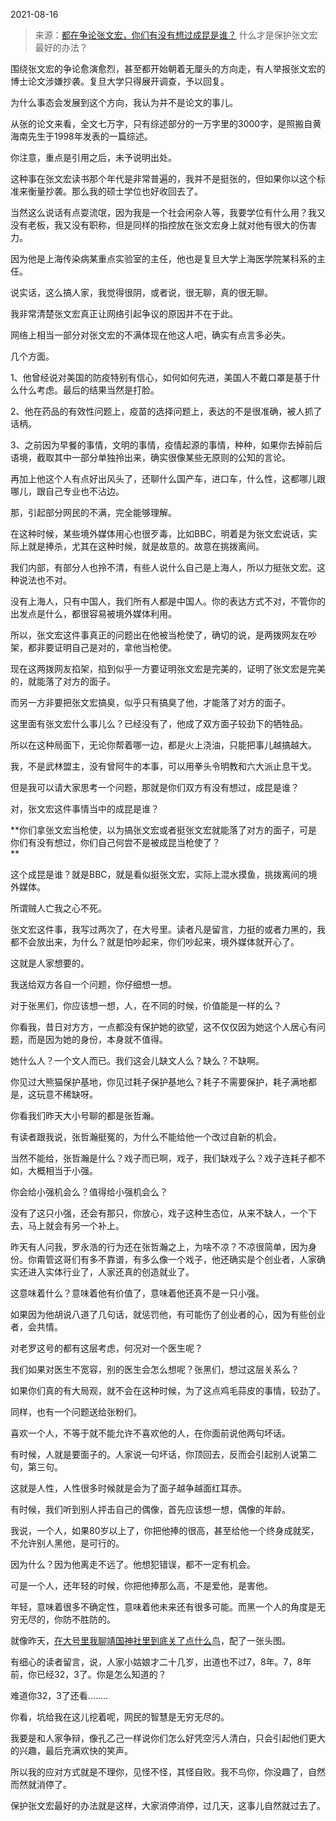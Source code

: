 2021-08-16

> 来源：[都在争论张文宏，你们有没有想过成昆是谁？](http://mp.weixin.qq.com/s?__biz=MzU3NDc5Nzc0NQ==&mid=2247506037&idx=1&sn=75a0657996196832f0d82c5ea56d4258&chksm=fd2e7aabca59f3bdee5c5a14e43ef91a25c680b2c5d44d33e736d85a84a642a3202bec885516&scene=27#wechat_redirect)
> 什么才是保护张文宏最好的办法？

围绕张文宏的争论愈演愈烈，甚至都开始朝着无厘头的方向走，有人举报张文宏的博士论文涉嫌抄袭。复旦大学只得展开调查，予以回复。

  

为什么事态会发展到这个方向，我认为并不是论文的事儿。  

  

从张的论文来看，全文七万字，只有综述部分的一万字里的3000字，是照搬自黄海南先生于1998年发表的一篇综述。

  

你注意，重点是引用之后，未予说明出处。  

  

这种事在张文宏读书那个年代是非常普遍的，我并不是挺张的，但如果你以这个标准来衡量抄袭。那么我的硕士学位也好收回去了。

  

当然这么说话有点耍流氓，因为我是一个社会闲杂人等，我要学位有什么用？我又没有老板，我又没有职称，但是同样的指控放在张文宏身上就对他有很大的伤害力。  

  

因为他是上海传染病某重点实验室的主任，他也是复旦大学上海医学院某科系的主任。  

  

说实话，这么搞人家，我觉得很阴，或者说，很无聊，真的很无聊。

  

我非常清楚张文宏真正让网络引起争议的原因并不在于此。

  

网络上相当一部分对张文宏的不满体现在他这人吧，确实有点言多必失。  

  

几个方面。

  

1、他曾经说对美国的防疫特别有信心，如何如何先进，美国人不戴口罩是基于什么什么考虑。最后的结果当然是打脸。

  

2、他在药品的有效性问题上，疫苗的选择问题上，表达的不是很准确，被人抓了话柄。

  

3、之前因为早餐的事情，文明的事情，疫情起源的事情，种种，如果你去掉前后语境，截取其中一部分单独拎出来，确实很像某些无原则的公知的言论。

  

再加上他这个人有点好出风头了，还聊什么国产车，进口车，什么性，这都哪儿跟哪儿，跟自己专业也不沾边。  

  

那，引起部分网民的不满，完全能够理解。  

  

在这种时候，某些境外媒体用心也很歹毒，比如BBC，明着是为张文宏说话，实际上就是捧杀，尤其在这种时候，就是故意的。故意在挑拨离间。

  

我们内部，有部分人也拎不清，有些人说什么自己是上海人，所以力挺张文宏。这种说法也不对。  

  

没有上海人，只有中国人，我们所有人都是中国人。你的表达方式不对，不管你的出发点是什么，都很容易被境外媒体利用。

  

所以，张文宏这件事真正的问题出在他被当枪使了，确切的说，是两拨网友在吵架，都非要证明自己是对的，拿他当枪使。  

  

现在这两拨网友掐架，掐到似乎一方要证明张文宏是完美的，证明了张文宏是完美的，就能落了对方的面子。  

  

而另一方非要把张文宏搞臭，似乎只有搞臭了他，才能落了对方的面子。

  

这里面有张文宏什么事儿么？已经没有了，他成了双方面子较劲下的牺牲品。

  

所以在这种局面下，无论你帮着哪一边，都是火上浇油，只能把事儿越搞越大。

  

我，不是武林盟主，没有曾阿牛的本事，可以用拳头令明教和六大派止息干戈。  

  

但是我可以请大家思考一个问题，那就是你们双方有没有想过，成昆是谁？  

  

对，张文宏这件事情当中的成昆是谁？  

  

 **你们拿张文宏当枪使，以为搞张文宏或者挺张文宏就能落了对方的面子，可是你们有没有想过，你们自己何尝不是被成昆当枪使了？  
**

  

这个成昆是谁？就是BBC，就是看似挺张文宏，实际上混水摸鱼，挑拨离间的境外媒体。  

  

所谓贼人亡我之心不死。  

  

张文宏这件事，我写过两次了，在大号里。读者凡是留言，力挺的或者力黑的，我都不会放出来，为什么？就是怕吵起来，你们吵起来，境外媒体就开心了。  

  

这就是人家想要的。  

  

我送给双方各自一个问题，你仔细想一想。  

  

对于张黑们，你应该想一想，人，在不同的时候，价值能是一样的么？  

  

你看我，昔日对方方，一点都没有保护她的欲望，这不仅仅因为她这个人居心有问题，而是因为她的身份，本身就不值得。  

  

她什么人？一个文人而已。我们这会儿缺文人么？缺么？不缺啊。  

  

你见过大熊猫保护基地，你见过耗子保护基地么？耗子不需要保护，耗子满地都是，这玩意不稀缺呀。  

  

你看我们昨天大小号聊的都是张哲瀚。  

  

有读者跟我说，张哲瀚挺冤的，为什么不能给他一个改过自新的机会。

  

当然不能给，张哲瀚是什么？戏子而已啊，戏子，我们缺戏子么？戏子连耗子都不如，大概相当于小强。  

  

你会给小强机会么？值得给小强机会么？  

  

没有了这只小强，还会有那只，你放心，戏子这种生态位，从来不缺人，一个下去，马上就会有另一个补上。  

  

昨天有人问我，罗永浩的行为还在张哲瀚之上，为啥不凉？不凉很简单，因为身份。你甭管这哥们有多不靠谱，有多么像一个戏子，他还确实是个创业者，人家确实还进入实体行业了，人家还真的创造就业了。

  

这意味着什么？意味着他有价值了，意味着他还真不是一只小强。

  

如果因为他胡说八道了几句话，就惩罚他，有可能伤了创业者的心，因为有些创业者，会共情。

  

对老罗这号的都有这层考虑，何况对一个医生呢？  

  

我们如果对医生不宽容，别的医生会怎么想呢？张黑们，想过这层关系么？  

  

如果你们真的有大局观，就不会在这种时候，为了这点鸡毛蒜皮的事情，较劲了。  

  

同样，也有一个问题送给张粉们。

  

喜欢一个人，不等于就不能允许不喜欢他的人，在你面前说他两句坏话。  

  

有时候，人就是要面子的。人家说一句坏话，你顶回去，反而会引起别人说第二句，第三句。  

  

这就是人性，人性很多时候就是会为了面子越争越面红耳赤。  

  

有时候，我们听到别人抨击自己的偶像，首先应该想一想，偶像的年龄。  

  

我说，一个人，如果80岁以上了，你把他捧的很高，甚至给他一个终身成就奖，不允许别人黑他，是可行的。  

  

因为什么？因为他离走不远了。他想犯错误，都不一定有机会。

  

可是一个人，还年轻的时候，你把他捧那么高，不是爱他，是害他。

  

年轻，意味着很多不确定性，意味着他未来还有很多可能。而黑一个人的角度是无穷无尽的，你防不胜防的。  

  

就像昨天，[在大号里我聊靖国神社里到底关了点什么鸟](https://mp.weixin.qq.com/s?__biz=MzU0MjYwNDU2Mw==&mid=2247500514&idx=2&sn=7a9dae0cd24d34c32bfefc78c3774c36&chksm=fb1aae9ecc6d2788cc8d7637e33cb9435aef913f47dbe6879c97557eaf2850d9d66552a3681a&token=288438932&lang=zh_CN&scene=21#wechat_redirect)，配了一张头图。

  

有细心的读者留言，说，人家小姑娘才二十几岁，出道也不过7，8年。7，8年前，你已经32，3了。你是怎么知道的？  

  

难道你32，3了还看........  

  

你看，坑给我在这儿挖着呢，网民的智慧是无穷无尽的。  

  

我要是和人家争辩，像孔乙己一样说你们怎么好凭空污人清白，只会引起他们更大的兴趣，最后充满欢快的笑声。

  

所以我的应对方式就是不理你，见怪不怪，其怪自败。我不鸟你，你没趣了，自然而然就消停了。  

  

保护张文宏最好的办法就是这样，大家消停消停，过几天，这事儿自然就过去了。

